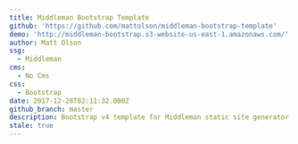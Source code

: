 ```yaml
---
title: Middleman Bootstrap Template
github: 'https://github.com/mattolson/middleman-bootstrap-template'
demo: 'http://middleman-bootstrap.s3-website-us-east-1.amazonaws.com/'
author: Matt Olson
ssg:
  - Middleman
cms:
  - No Cms
css:
  - Bootstrap
date: 2017-12-28T02:11:32.000Z
github_branch: master
description: Bootstrap v4 template for Middleman static site generator
stale: true
---
```

